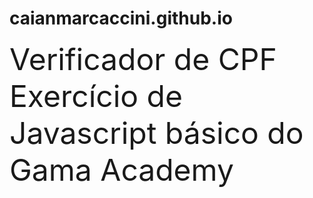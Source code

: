 # caianmarcaccini.github.io

<font size=20> Verificador de CPF 
Exercício de Javascript básico do Gama Academy </font>
